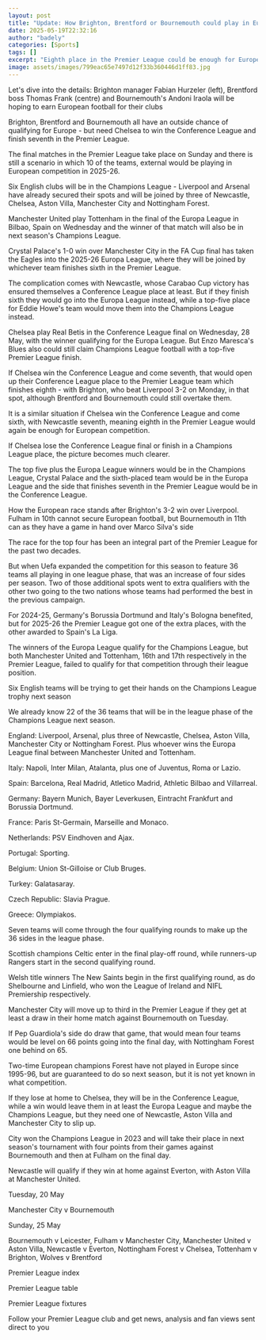```yaml
---
layout: post
title: "Update: How Brighton, Brentford or Bournemouth could play in Europe"
date: 2025-05-19T22:32:16
author: "badely"
categories: [Sports]
tags: []
excerpt: "Eighth place in the Premier League could be enough for European qualification, as long as Chelsea lose to Nottingham Forest and then beat Real Betis."
image: assets/images/799eac65e7497d12f33b360446d1ff83.jpg
---
```


Let's dive into the details: Brighton manager Fabian Hurzeler (left), Brentford boss Thomas Frank (centre) and Bournemouth's Andoni Iraola will be hoping to earn European football for their clubs

Brighton, Brentford and Bournemouth all have an outside chance of qualifying for Europe - but need Chelsea to win the Conference League and finish seventh in the Premier League.

The final matches in the Premier League take place on Sunday and there is still a scenario in which 10 of the teams, external would be playing in European competition in 2025-26.

Six English clubs will be in the Champions League - Liverpool and Arsenal have already secured their spots and will be joined by three of Newcastle, Chelsea, Aston Villa, Manchester City and Nottingham Forest.

Manchester United play Tottenham in the final of the Europa League in Bilbao, Spain on Wednesday and the winner of that match will also be in next season's Champions League.

Crystal Palace's 1-0 win over Manchester City in the FA Cup final has taken the Eagles into the 2025-26 Europa League, where they will be joined by whichever team finishes sixth in the Premier League.

The complication comes with Newcastle, whose Carabao Cup victory has ensured themselves a Conference League place at least. But if they finish sixth they would go into the Europa League instead, while a top-five place for Eddie Howe's team would move them into the Champions League instead.

Chelsea play Real Betis in the Conference League final on Wednesday, 28 May, with the winner qualifying for the Europa League. But Enzo Maresca's Blues also could still claim Champions League football with a top-five Premier League finish.

If Chelsea win the Conference League and come seventh, that would open up their Conference League place to the Premier League team which finishes eighth - with Brighton, who beat Liverpool 3-2 on Monday, in that spot, although Brentford and Bournemouth could still overtake them.

It is a similar situation if Chelsea win the Conference League and come sixth, with Newcastle seventh, meaning eighth in the Premier League would again be enough for European competition.

If Chelsea lose the Conference League final or finish in a Champions League place, the picture becomes much clearer.

The top five plus the Europa League winners would be in the Champions League, Crystal Palace and the sixth-placed team would be in the Europa League and the side that finishes seventh in the Premier League would be in the Conference League.

How the European race stands after Brighton's 3-2 win over Liverpool. Fulham in 10th cannot secure European football, but Bournemouth in 11th can as they have a game in hand over Marco Silva's side

The race for the top four has been an integral part of the Premier League for the past two decades.

But when Uefa expanded the competition for this season to feature 36 teams all playing in one league phase, that was an increase of four sides per season. Two of those additional spots went to extra qualifiers with the other two going to the two nations whose teams had performed the best in the previous campaign.

For 2024-25, Germany's Borussia Dortmund and Italy's Bologna benefited, but for 2025-26 the Premier League got one of the extra places, with the other awarded to Spain's La Liga.

The winners of the Europa League qualify for the Champions League, but both Manchester United and Tottenham, 16th and 17th respectively in the Premier League, failed to qualify for that competition through their league position.

Six English teams will be trying to get their hands on the Champions League trophy next season

We already know 22 of the 36 teams that will be in the league phase of the Champions League next season.

England: Liverpool, Arsenal, plus three of Newcastle, Chelsea, Aston Villa, Manchester City or Nottingham Forest. Plus whoever wins the Europa League final between Manchester United and Tottenham.

Italy: Napoli, Inter Milan, Atalanta, plus one of Juventus, Roma or Lazio.

Spain: Barcelona, Real Madrid, Atletico Madrid, Athletic Bilbao and Villarreal.

Germany: Bayern Munich, Bayer Leverkusen, Eintracht Frankfurt and Borussia Dortmund.

France: Paris St-Germain, Marseille and Monaco.

Netherlands: PSV Eindhoven and Ajax.

Portugal: Sporting.

Belgium: Union St-Gilloise or Club Bruges.

Turkey: Galatasaray.

Czech Republic: Slavia Prague.

Greece: Olympiakos.

Seven teams will come through the four qualifying rounds to make up the 36 sides in the league phase.

Scottish champions Celtic enter in the final play-off round, while runners-up Rangers start in the second qualifying round.

Welsh title winners The New Saints begin in the first qualifying round, as do Shelbourne and Linfield, who won the League of Ireland and NIFL Premiership respectively.

Manchester City will move up to third in the Premier League if they get at least a draw in their home match against Bournemouth on Tuesday.

If Pep Guardiola's side do draw that game, that would mean four teams would be level on 66 points going into the final day, with Nottingham Forest one behind on 65.

Two-time European champions Forest have not played in Europe since 1995-96, but are guaranteed to do so next season, but it is not yet known in what competition.

If they lose at home to Chelsea, they will be in the Conference League, while a win would leave them in at least the Europa League and maybe the Champions League, but they need one of Newcastle, Aston Villa and Manchester City to slip up.

City won the Champions League in 2023 and will take their place in next season's tournament with four points from their games against Bournemouth and then at Fulham on the final day.

Newcastle will qualify if they win at home against Everton, with Aston Villa at Manchester United.

Tuesday, 20 May

Manchester City v Bournemouth

Sunday, 25 May

Bournemouth v Leicester, Fulham v Manchester City, Manchester United v Aston Villa, Newcastle v Everton, Nottingham Forest v Chelsea, Tottenham v Brighton, Wolves v Brentford

Premier League index

Premier League table

Premier League fixtures

Follow your Premier League club and get news, analysis and fan views sent direct to you


